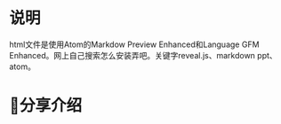 # 说明
html文件是使用Atom的Markdow Preview Enhanced和Language GFM Enhanced。网上自己搜索怎么安装弄吧。关键字reveal.js、markdown ppt、atom。


# 分享介绍
